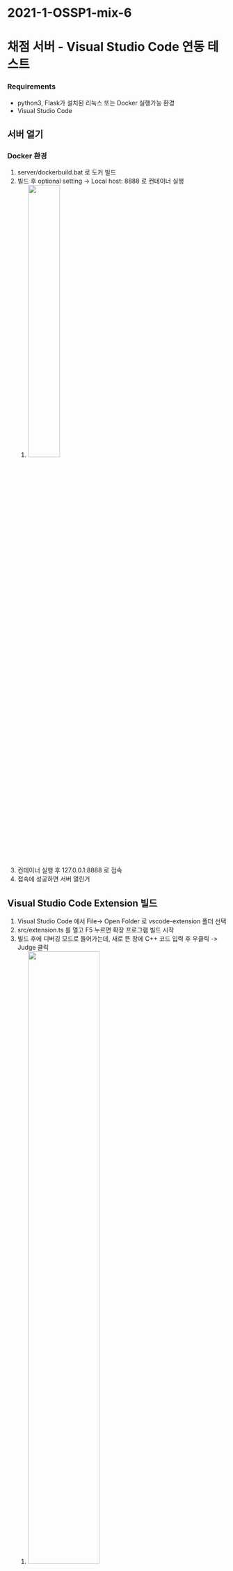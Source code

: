 # 2021-1-OSSP1-mix-6

# 채점 서버 - Visual Studio Code 연동 테스트

### Requirements
* python3, Flask가 설치된 리눅스 또는 Docker 실행가능 환경
* Visual Studio Code

## 서버 열기

### Docker 환경
1. server/dockerbuild.bat 로 도커 빌드
2. 빌드 후 optional setting -> Local host: 8888 로 컨테이너 실행 
    1. <img src="https://user-images.githubusercontent.com/48395704/115210879-fcb72180-a139-11eb-9f60-3aab531efce7.png" width="40%" height="40%">
4. 컨테이너 실행 후 127.0.0.1:8888 로 접속
5. 접속에 성공하면 서버 열린거


## Visual Studio Code Extension 빌드
1. Visual Studio Code 에서 File-> Open Folder 로 vscode-extension 폴더 선택
2. src/extension.ts 를 열고 F5 누르면 확장 프로그램 빌드 시작
3. 빌드 후에 디버깅 모드로 들어가는데, 새로 뜬 창에 C++ 코드 입력 후 우클릭 -> Judge 클릭
    1. <img src="https://user-images.githubusercontent.com/48395704/115213315-5ddff480-a13c-11eb-971b-12acae56ca7f.png" width="60%" height="60%">
4. Judge 클릭하면 서버에서 C++ 코드를 실행시킨 결과를 받아옴
    1. <img src="https://user-images.githubusercontent.com/48395704/115213596-a1d2f980-a13c-11eb-8187-3001511da1d9.png" width="60%" height="60%">

### 실행 gif
![vsbuild](https://user-images.githubusercontent.com/48395704/115215973-01ca9f80-a13f-11eb-8476-18ecc1af59f1.gif)

